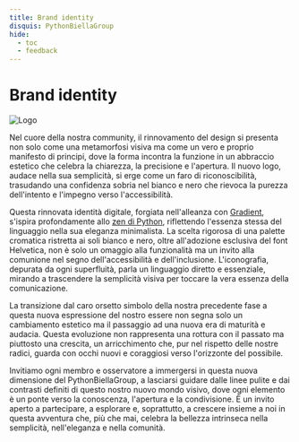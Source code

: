 ```yaml
---
title: Brand identity
disquis: PythonBiellaGroup
hide:
  - toc
  - feedback
---
```


# Brand identity

![Logo](../../static/images/brand_identity/pbg_brand_identity.gif)

Nel cuore della nostra community, il rinnovamento del design si presenta non solo come una metamorfosi visiva ma come un vero e proprio manifesto di principi, dove la forma incontra la funzione in un abbraccio estetico che celebra la chiarezza, la precisione e l'apertura. Il nuovo logo, audace nella sua semplicità, si erge come un faro di riconoscibilità, trasudando una confidenza sobria nel bianco e nero che rievoca la purezza dell'intento e l'impegno verso l'accessibilità.

Questa rinnovata identità digitale, forgiata nell'alleanza con [Gradient](https://www.hypergradient.it/), s'ispira profondamente allo [zen di Python](https://pythonitalia.github.io/python-abc/Pyllole/99_Zen.html), riflettendo l'essenza stessa del linguaggio nella sua eleganza minimalista. La scelta rigorosa di una palette cromatica ristretta ai soli bianco e nero, oltre all'adozione esclusiva del font Helvetica, non è solo un omaggio alla funzionalità ma un invito alla comunione nel segno dell'accessibilità e dell'inclusione. L'iconografia, depurata da ogni superfluità, parla un linguaggio diretto e essenziale, mirando a trascendere la semplicità visiva per toccare la vera essenza della comunicazione.

La transizione dal caro orsetto simbolo della nostra precedente fase a questa nuova espressione del nostro essere non segna solo un cambiamento estetico ma il passaggio ad una nuova era di maturità e audacia. Questa evoluzione non rappresenta una rottura con il passato ma piuttosto una crescita, un arricchimento che, pur nel rispetto delle nostre radici, guarda con occhi nuovi e coraggiosi verso l'orizzonte del possibile.

Invitiamo ogni membro e osservatore a immergersi in questa nuova dimensione del PythonBiellaGroup, a lasciarsi guidare dalle linee pulite e dai contrasti definiti di questo nostro nuovo mondo visivo, dove ogni elemento è un ponte verso la conoscenza, l'apertura e la condivisione. È un invito aperto a partecipare, a esplorare e, soprattutto, a crescere insieme a noi in questa avventura che, più che mai, celebra la bellezza intrinseca nella semplicità, nell'eleganza e nella comunità.
